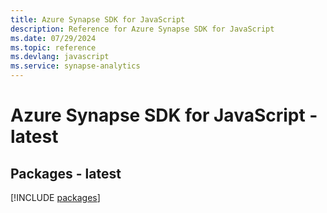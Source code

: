 ```yaml
---
title: Azure Synapse SDK for JavaScript
description: Reference for Azure Synapse SDK for JavaScript
ms.date: 07/29/2024
ms.topic: reference
ms.devlang: javascript
ms.service: synapse-analytics
---
```

# Azure Synapse SDK for JavaScript - latest
## Packages - latest
[!INCLUDE [packages](synapse-index.md)]